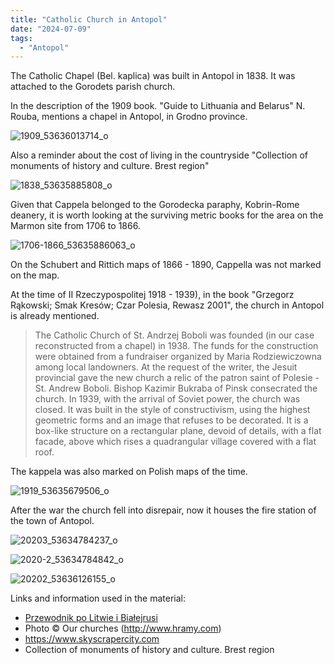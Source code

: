 ```yaml
---
title: "Catholic Church in Antopol"
date: "2024-07-09"
tags: 
  - "Antopol"
---
```


The Catholic Chapel (Bel. kaplica) was built in Antopol in 1838. It was attached to the Gorodets parish church.

In the description of the 1909 book. "Guide to Lithuania and Belarus" N. Rouba, mentions a chapel in Antopol, in Grodno province.

![1909_53636013714_o](https://github.com/escfrpls/drochiczynpoleski/assets/125834172/32b5e31e-176b-4d64-9ffc-7ea032a495d6)

Also a reminder about the cost of living in the countryside "Collection of monuments of history and culture. Brest region"

![1838_53635885808_o](https://github.com/escfrpls/drochiczynpoleski/assets/125834172/50ceb2f5-36cb-4fc4-aff9-bd5d929d251c)

Given that Cappela belonged to the Gorodecka paraphy, Kobrin-Rome deanery, it is worth looking at the surviving metric books for the area on the Marmon site from 1706 to 1866.

![1706-1866_53635886063_o](https://github.com/escfrpls/drochiczynpoleski/assets/125834172/b06cf3f4-6195-43f9-94fa-d061a25f6542)

On the Schubert and Rittich maps of 1866 - 1890, Cappella was not marked on the map.

At the time of II Rzeczypospolitej 1918 - 1939), in the book "Grzegorz Rąkowski; Smak Kresów; Czar Polesia, Rewasz 2001", the church in Antopol is already mentioned.

> The Catholic Church of St. Andrzej Boboli was founded (in our case reconstructed from a chapel) in 1938. The funds for the construction were obtained from a fundraiser organized by Maria Rodziewiczowna among local landowners. At the request of the writer, the Jesuit provincial gave the new church a relic of the patron saint of Polesie - St. Andrew Boboli. Bishop Kazimir Bukraba of Pinsk consecrated the church. In 1939, with the arrival of Soviet power, the church was closed. It was built in the style of constructivism, using the highest geometric forms and an image that refuses to be decorated. It is a box-like structure on a rectangular plane, devoid of details, with a flat facade, above which rises a quadrangular village covered with a flat roof.

The kappela was also marked on Polish maps of the time.

![1919_53635679506_o](https://github.com/escfrpls/drochiczynpoleski/assets/125834172/44b2dd00-799b-4329-8431-9c1a70a6d87a)

After the war the church fell into disrepair, now it houses the fire station of the town of Antopol.

![20203_53634784237_o](https://github.com/escfrpls/drochiczynpoleski/assets/125834172/11eae731-3008-44ca-9c6f-d01dbe2c6233)

![2020-2_53634784842_o](https://github.com/escfrpls/drochiczynpoleski/assets/125834172/f1a6209a-27df-4172-afb5-0585888ed2ea)

![20202_53636126155_o](https://github.com/escfrpls/drochiczynpoleski/assets/125834172/d3721f5a-d535-4ddf-b29b-de75777e49c4)


Links and information used in the material:

- [Przewodnik po Litwie i Białejrusi](https://polona.pl/item/przewodnik-po-litwie-i-bialejrusi,MTM5NDcxNQ/1/#info)
- Photo © Our churches (http://www.hramy.com)
- https://www.skyscrapercity.com
- Collection of monuments of history and culture. Brest region
